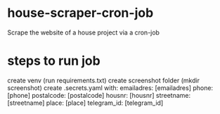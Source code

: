 # house-scraper-cron-job
Scrape the website of a house project via a cron-job


# steps to run job
create venv (run requirements.txt)
create screenshot folder (mkdir screenshot)
create .secrets.yaml with:
    emailadres: [emailadres]
    phone: [phone]
    postalcode: [postalcode]
    housnr: [housnr]
    streetname: [streetname]
    place: [place]
    telegram_id: [telegram_id]
